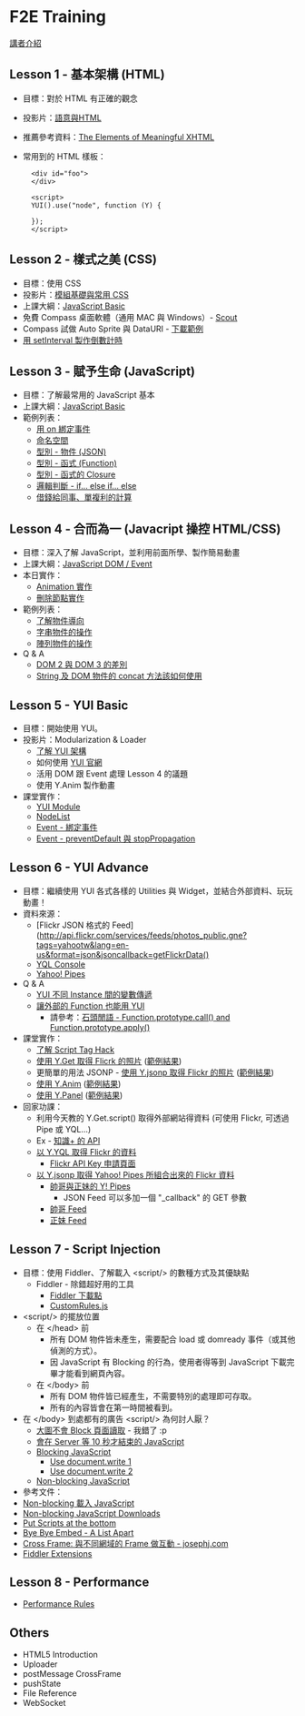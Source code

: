 # F2E Training

[講者介紹](https://speakerdeck.com/u/josephj/p/introduction)

## Lesson 1 - 基本架構 (HTML)
* 目標：對於 HTML 有正確的觀念
* 投影片：[語意與HTML](https://speakerdeck.com/u/josephj/p/html)
* 推薦參考資料：[The Elements of Meaningful XHTML](http://tantek.com/presentations/2005/09/elements-of-xhtml)
* 常用到的 HTML 樣板：

    <!DOCTYPE html>
    <html>
    <head>
    <meta charset="utf-8">
    <title>Prototype</title>
    <link rel="stylesheet" href="http://yui.yahooapis.com/3.5.1/build/cssreset/reset-min.css">
    <link rel="stylesheet" href="http://yui.yahooapis.com/3.5.1/build/cssfonts/fonts-min.css">
    <script type="text/javascript" src="http://yui.yahooapis.com/3.5.1/build/yui/yui-min.js"></script>
    <style type="text/css">

    </style>
    </head>
    <body class="yui-skin-sam">

        <div id="foo">
        </div>

        <script>
        YUI().use("node", function (Y) {

        });
        </script>
    </body>
    </html>

## Lesson 2 - 樣式之美 (CSS)
* 目標：使用 CSS
* 投影片：[模組基礎與常用 CSS](https://speakerdeck.com/u/josephj/p/css)
* 上課大綱：[JavaScript Basic](https://github.com/josephj/f2e-training/blob/master/javascript-basic.md)
* 免費 Compass 桌面軟體（通用 MAC 與 Windows）- [Scout](http://mhs.github.com/scout-app/)
* Compass 試做 Auto Sprite 與 DataURI - [下載範例](http://josephj.com/training/compass.zip)
* [用 setInterval 製作倒數計時](http://jsfiddle.net/josephj/jZrgW/)

## Lesson 3 - 賦予生命 (JavaScript)
* 目標：了解最常用的 JavaScript 基本
* 上課大綱：[JavaScript Basic](https://github.com/josephj/f2e-training/blob/master/javascript-basic.md)
* 範例列表：
  * [用 on 綁定事件](http://jsfiddle.net/josephj/AW2EU/)
  * [命名空間](http://jsfiddle.net/josephj/uE3hP/)
  * [型別 - 物件 (JSON)](http://jsfiddle.net/josephj/AW2EU/)
  * [型別 - 函式 (Function)](http://jsfiddle.net/josephj/DJ2qB/)
  * [型別 - 函式的 Closure](http://jsfiddle.net/josephj/nz4ne/)
  * [邏輯判斷 - if… else if… else](http://jsfiddle.net/josephj/ysJGA/)
  * [借錢給同事、單複利的計算](http://jsfiddle.net/josephj/NcSPk/)

## Lesson 4 - 合而為一 (Javacript 操控 HTML/CSS)
* 目標：深入了解 JavaScript，並利用前面所學、製作簡易動畫
* 上課大綱：[JavaScript DOM / Event](https://github.com/josephj/f2e-training/blob/master/javascript-dom-event.md)
* 本日實作：
  * [Animation 實作](https://github.com/josephj/f2e-training/blob/master/sample/animation.html)
  * [刪除節點實作](https://github.com/josephj/f2e-training/blob/master/sample/remove-all-items.html)
* 範例列表：
  * [了解物件導向](http://jsfiddle.net/josephj/9ry9a/1/)
  * [字串物件的操作](http://jsfiddle.net/josephj/fFtX7/6/)
  * [陣列物件的操作](http://jsfiddle.net/josephj/4LqfQ/2/)
* Q & A
  * [DOM 2 與 DOM 3 的差別](https://github.com/josephj/f2e-training/blob/master/sample/qa/dom.md)
  * [String 及 DOM 物件的 concat 方法該如何使用](http://jsfiddle.net/josephj/TdAqq/2/)

## Lesson 5 - YUI Basic
* 目標：開始使用 YUI。
* 投影片：Modularization & Loader
  * [了解 YUI 架構](http://jsfiddle.net/josephj/fK4BE/)
  * 如何使用 [YUI 官網](http://yuilibrary.com)
  * 活用 DOM 跟 Event 處理 Lesson 4 的議題
  * 使用 Y.Anim 製作動畫
* 課堂實作：
  * [YUI Module](https://github.com/josephj/f2e-training/blob/master/sample/yui-module.html)
  * [NodeList](https://github.com/josephj/f2e-training/blob/master/sample/yui-nodelist.html)
  * [Event - 綁定事件](https://github.com/josephj/f2e-training/blob/master/sample/yui-event.html)
  * [Event - preventDefault 與 stopPropagation](https://github.com/josephj/f2e-training/blob/master/sample/yui-event-prevent.html)

## Lesson 6 - YUI Advance
* 目標：繼續使用 YUI 各式各樣的 Utilities 與 Widget，並結合外部資料、玩玩動畫！
* 資料來源：
  * [Flickr JSON 格式的 Feed](http://api.flickr.com/services/feeds/photos_public.gne?tags=yahootw&lang=en-us&format=json&jsoncallback=getFlickrData()
  * [YQL Console](http://developer.yahoo.com/yql/console)
  * [Yahoo! Pipes](http://pipes.yahoo.com/pipes/)
* Q & A
  * [YUI 不同 Instance 間的變數傳遞](http://jsfiddle.net/josephj/Gswe6/4/)
  * [讓外部的 Function 也能用 YUI](http://jsfiddle.net/josephj/XRyUa/)
    * 請參考：[石頭閒語 - Function.prototype.call() and Function.prototype.apply()](http://blog.roodo.com/rocksaying/archives/2532303.html)
* 課堂實作：
  * [了解 Script Tag Hack](http://josephj.com/training/f2e-training/script-tag-hack.html)
  * [使用 Y.Get 取得 Flicrk 的照片](http://josephj.com/training/f2e-training/yui-get.html) ([範例結果](http://josephj.com/training/f2e-training/yui-get-sample.html))
   * 更簡單的用法 JSONP - [使用 Y.jsonp 取得 Flickr 的照片](http://josephj.com/training/f2e-training/yui-jsonp.html) ([範例結果](http://josephj.com/training/f2e-training/yui-jsonp-sample.html))
  * [使用 Y.Anim](http://josephj.com/training/f2e-training/yui-anim.html) ([範例結果](http://josephj.com/training/f2e-training/yui-anim-sample.html))
  * [使用 Y.Panel](http://josephj.com/training/f2e-training/yui-panel.html) ([範例結果](http://josephj.com/training/f2e-training/yui-panel-sample.html))
* 回家功課：
  * 利用今天教的 Y.Get.script() 取得外部網站得資料 (可使用 Flickr, 可透過 Pipe 或 YQL...)
  * Ex - [知識+ 的 API](http://tw.knowledge.yahooapis.com/v1/SEARCH?appid=Fbn2UILIkYoPqtaNTG6aFYgkHY9piA2A8A--&p=ipod&kf=CD&intl=tw&format=json&callback=getData)
  * [以 Y.YQL 取得 Flickr 的資料](http://josephj.com/training/f2e-training/sample/yui-yql.html)
    * [Flickr API Key 申請頁面](http://www.flickr.com/services/apps/create/)
  * [以 Y.jsonp 取得 Yahoo! Pipes 所組合出來的 Flickr 資料](http://josephj.com/training/f2e-training/sample/yui-pipes.html)
    * [帥哥與正妹的 Y! Pipes](http://pipes.yahoo.com/pipes/pipe.info?_id=7d48dfb65ddd5ee643dce51df2326a33)
      * JSON Feed 可以多加一個 "_callback" 的 GET 參數
    * [帥哥 Feed](http://api.flickr.com/services/feeds/photos_public.gne?id=10912301@N06&tags=%E7%BE%8E%E5%A5%B3&lang=en-us&format=rss_200)
    * [正妹 Feed](http://api.flickr.com/services/feeds/photos_public.gne?id=33784581@N07&tags=%E5%B8%A5%E5%93%A5&lang=en-us&format=rss_200)

## Lesson 7 - Script Injection
* 目標：使用 Fiddler、了解載入 &lt;script/&gt; 的數種方式及其優缺點
  * Fiddler - 除錯超好用的工具
    * [Fiddler 下載點](http://www.fiddler2.com/fiddler2/version.asp)
    * [CustomRules.js](http://josephj.com/training/f2e-training/sample/CustomRules.js)
* &lt;script/&gt; 的擺放位置
  * 在 &lt;/head&gt; 前
    * 所有 DOM 物件皆未產生，需要配合 load 或 domready 事件（或其他偵測的方式）。
    * 因 JavaScript 有 Blocking 的行為，使用者得等到 JavaScript 下載完畢才能看到網頁內容。
  * 在 &lt;/body&gt; 前
    * 所有 DOM 物件皆已經產生，不需要特別的處理即可存取。
    * 所有的內容皆會在第一時間被看到。
* 在 &lt;/body&gt; 到處都有的廣告 &lt;script/&gt; 為何討人厭？
  * [大圖不會 Block 頁面讀取](http://josephj.com/training/f2e-training/sample/blocking-image.html) - 我錯了 :p
  * [會在 Server 等 10 秒才結束的 JavaScript](http://josephj.com/training/f2e-training/sample/sleep-10.php)
  * [Blocking JavaScript](http://josephj.com/training/f2e-training/sample/blocking-javacript.html)
    * [Use document.write 1](http://josephj.com/training/f2e-training/sample/document-write-javascript.html)
    * [Use document.write 2](http://josephj.com/training/f2e-training/sample/document-write-javascript-2.html)
  * [Non-blocking JavaScript](http://josephj.com/training/f2e-training/sample/non-blocking-javacript.html)
* 參考文件：
 * [Non-blocking 載入 JavaScript](josephj.com/entry.php?id=349)
 * [Non-blocking JavaScript Downloads](http://www.yuiblog.com/blog/2008/07/22/non-blocking-scripts/)
 * [Put Scripts at the bottom](http://developer.yahoo.com/performance/rules.html#js_bottom)
 * [Bye Bye Embed - A List Apart](http://www.alistapart.com/articles/byebyeembed/)
 * [Cross Frame: 與不同網域的 Frame 做互動 - josephj.com](http://josephj.com/entry.php?id=338)
 * [Fiddler Extensions](http://www.fiddler2.com/Fiddler2/extensions.asp)

## Lesson 8 - Performance
* [Performance Rules](http://developer.yahoo.com/performance/rules.html)

## Others
* HTML5 Introduction
* Uploader
* postMessage CrossFrame
* pushState
* File Reference
* WebSocket
